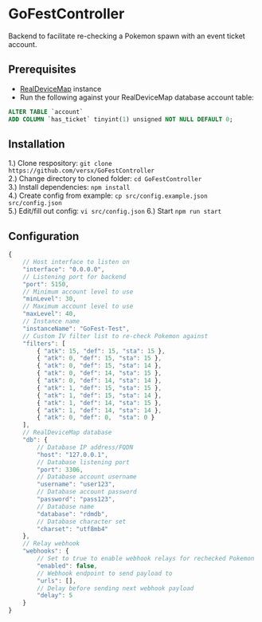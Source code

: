 # GoFestController  

Backend to facilitate re-checking a Pokemon spawn with an event ticket account.  


## Prerequisites  
- [RealDeviceMap](https://github.com/realdevicemap/realdevicemap) instance  
- Run the following against your RealDeviceMap database account table:
```sql
ALTER TABLE `account`
ADD COLUMN `has_ticket` tinyint(1) unsigned NOT NULL DEFAULT 0;
```


## Installation  
1.) Clone respository: `git clone https://github.com/versx/GoFestController`  
2.) Change directory to cloned folder: `cd GoFestController`  
3.) Install dependencies: `npm install`  
4.) Create config from example: `cp src/config.example.json src/config.json`  
5.) Edit/fill out config: `vi src/config.json`
6.) Start `npm run start`  


## Configuration  
```js
{
    // Host interface to listen on
    "interface": "0.0.0.0",
    // Listening port for backend
    "port": 5150,
    // Minimum account level to use
    "minLevel": 30,
    // Maximum account level to use
    "maxLevel": 40,
    // Instance name
    "instanceName": "GoFest-Test",
    // Custom IV filter list to re-check Pokemon against
    "filters": [
        { "atk": 15, "def": 15, "sta": 15 },
        { "atk": 0, "def": 15, "sta": 15 },
        { "atk": 0, "def": 15, "sta": 14 },
        { "atk": 0, "def": 14, "sta": 15 },
        { "atk": 0, "def": 14, "sta": 14 },
        { "atk": 1, "def": 15, "sta": 15 },
        { "atk": 1, "def": 15, "sta": 14 },
        { "atk": 1, "def": 14, "sta": 15 },
        { "atk": 1, "def": 14, "sta": 14 },
        { "atk": 0, "def": 0,  "sta": 0 }
    ],
    // RealDeviceMap database
    "db": {
        // Database IP address/FQDN
        "host": "127.0.0.1",
        // Database listening port
        "port": 3306,
        // Database account username
        "username": "user123",
        // Database account password
        "password": "pass123",
        // Database name
        "database": "rdmdb",
        // Database character set
        "charset": "utf8mb4"
    },
    // Relay webhook
    "webhooks": {
        // Set to true to enable webhook relays for rechecked Pokemon
        "enabled": false,
        // Webhook endpoint to send payload to
        "urls": [],
        // Delay before sending next webhook payload
        "delay": 5
    }
}
```